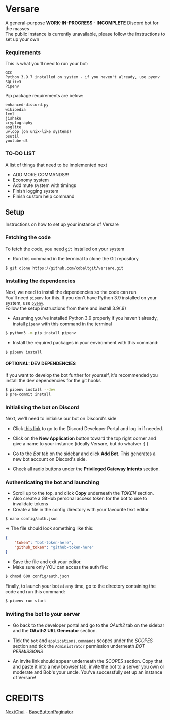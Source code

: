 # Versare

A general-purpose **WORK-IN-PROGRESS - INCOMPLETE** Discord bot for the masses  
The public instance is currently unavailable, please follow the instructions to set up your own

### Requirements

This is what you'll need to run your bot:  
```
GCC
Python 3.9.7 installed on system - if you haven't already, use pyenv
SQLite3
Pipenv
```

Pip package requirements are below:  
```
enhanced-discord.py
wikipedia
lxml
jishaku
cryptography
asqlite
uvloop (on unix-like systems)
psutil
youtube-dl
```

### TO-DO LIST
A list of things that need to be implemented next
* ADD MORE COMMANDS!!!
* Economy system
* Add mute system with timings
* Finish logging system
* Finish custom help command


## Setup

Instructions on how to set up your instance of Versare

### Fetching the code

To fetch the code, you need `git` installed on your system  
* Run this command in the terminal to clone the Git repository  
```bash
$ git clone https://github.com/cobaltgit/versare.git
```

### Installing the dependencies

Next, we need to install the dependencies so the code can run  
You'll need `pipenv` for this. If you don't have Python 3.9 installed on your system, use [`pyenv`](https://github.com/pyenv/pyenv).  
Follow the setup instructions from there and install 3.9(.9)  

* Assuming you've installed Python 3.9 properly if you haven't already, install `pipenv` with this command in the terminal
```bash
$ python3 -m pip install pipenv
```

* Install the required packages in your environment with this command:
```bash
$ pipenv install
```

#### OPTIONAL: DEV DEPENDENCIES
If you want to develop the bot further for yourself, it's recommended you install the dev dependencies for the git hooks
```bash
$ pipenv install --dev
$ pre-commit install
```

### Initialising the bot on Discord

Next, we'll need to initialise our bot on Discord's side   
* Click [this link](https://discord.com/developers/applications) to go to the Discord Developer Portal and log in if needed.  

* Click on the **New Application** button toward the top right corner and give a name to your instance (ideally Versare, but do whatver :) )  
* Go to the *Bot* tab on the sidebar and click **Add Bot**. This generates a new bot account on Discord's side.  
* Check all radio buttons under the **__Privileged Gateway Intents__** section.

### Authenticating the bot and launching

* Scroll up to the top, and click **Copy** underneath the *TOKEN* section.
* Also create a GitHub personal access token for the bot to use to invalidate tokens
* Create a file in the config directory with your favourite text editor.
```bash
$ nano config/auth.json
```
-> The file should look something like this:  
```json
{
    "token": "bot-token-here",
    "github_token": "github-token-here"
}
```
* Save the file and exit your editor.  
* Make sure only YOU can access the auth file:
```bash
$ chmod 600 config/auth.json
```

Finally, to launch your bot at any time, go to the directory containing the code and run this command:  
```bash
$ pipenv run start
```

### Inviting the bot to your server

* Go back to the developer portal and go to the *OAuth2* tab on the sidebar and the **__OAuth2 URL Generator__** section.  

* Tick the `bot` and `applications.commands` scopes under the *SCOPES* section and tick the `Administrator` permission underneath *BOT PERMISSIONS*  
  
* An invite link should appear underneath the *SCOPES* section. Copy that and paste it into a new browser tab, invite the bot to a server you own or moderate and Bob's your uncle. You've successfully set up an instance of Versare!

# CREDITS
[NextChai](https://github.com/NextChai) - [BaseButtonPaginator](https://github.com/cobaltgit/versare/tree/main/lib/views.py#L73-L207)